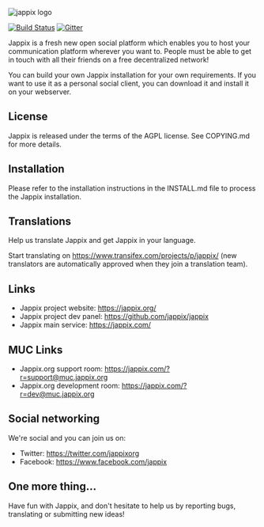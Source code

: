 ![jappix logo](https://jappix.github.io/jappix/images/logo.png)

[![Build Status](https://travis-ci.org/jappix/jappix.svg?branch=master)](https://travis-ci.org/jappix/jappix) [![Gitter](https://badges.gitter.im/Join%20Chat.svg)](https://gitter.im/jappix/jappix?utm_source=badge&utm_medium=badge&utm_campaign=pr-badge&utm_content=badge)

Jappix is a fresh new open social platform which enables you to host your communication platform wherever you want to. People must be able to get in touch with all their friends on a free decentralized network!

You can build your own Jappix installation for your own requirements. If you want to use it as a personal social client, you can download it and install it on your webserver.


License
-------

Jappix is released under the terms of the AGPL license. See COPYING.md for more details.


Installation
------------

Please refer to the installation instructions in the INSTALL.md file to process the Jappix installation.


Translations
------------

Help us translate Jappix and get Jappix in your language.

Start translating on https://www.transifex.com/projects/p/jappix/ (new translators are automatically approved when they join a translation team).


Links
-----

* Jappix project website: https://jappix.org/
* Jappix project dev panel: https://github.com/jappix/jappix
* Jappix main service: https://jappix.com/


MUC Links
---------

* Jappix.org support room: https://jappix.com/?r=support@muc.jappix.org
* Jappix.org development room: https://jappix.com/?r=dev@muc.jappix.org


Social networking
-----------------

We're social and you can join us on:

* Twitter: https://twitter.com/jappixorg
* Facebook: https://www.facebook.com/jappix


One more thing...
-----------------

Have fun with Jappix, and don't hesitate to help us by reporting bugs, translating or submitting new ideas!
